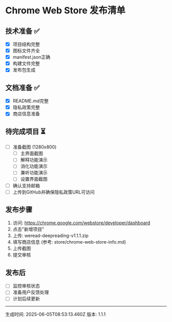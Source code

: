
# Chrome Web Store 发布清单

## 技术准备 ✅
- [x] 项目结构完整
- [x] 图标文件齐全
- [x] manifest.json正确
- [x] 构建文件完整
- [x] 发布包生成

## 文档准备 ✅
- [x] README.md完整
- [x] 隐私政策完整
- [x] 商店信息准备

## 待完成项目 ⏳
- [ ] 准备截图 (1280x800)
  - [ ] 主界面截图
  - [ ] 解释功能演示
  - [ ] 消化功能演示
  - [ ] 兼听功能演示
  - [ ] 设置界面截图
- [ ] 确认支持邮箱
- [ ] 上传到GitHub并确保隐私政策URL可访问

## 发布步骤
1. 访问: https://chrome.google.com/webstore/developer/dashboard
2. 点击"新增项目"
3. 上传: weread-deepreading-v1.1.1.zip
4. 填写商店信息 (参考: store/chrome-web-store-info.md)
5. 上传截图
6. 提交审核

## 发布后
- [ ] 监控审核状态
- [ ] 准备用户反馈处理
- [ ] 计划后续更新

---
生成时间: 2025-06-05T08:53:13.460Z
版本: 1.1.1
